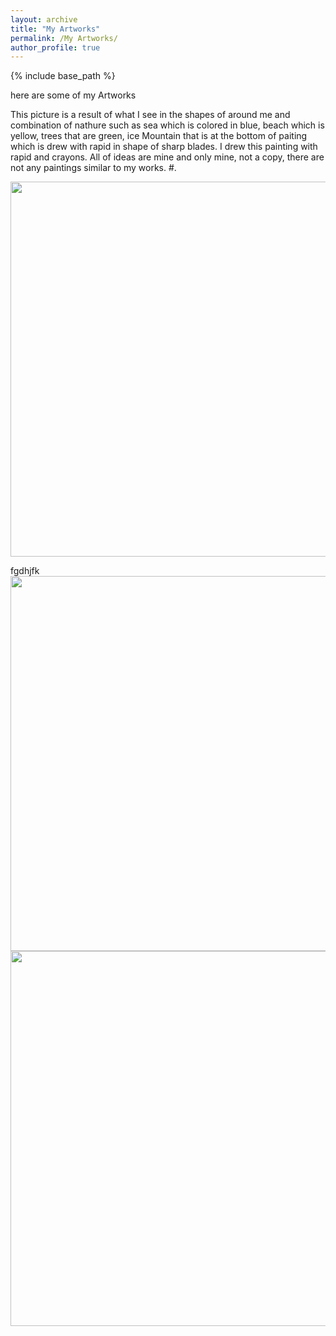 ```yaml
---
layout: archive
title: "My Artworks"
permalink: /My Artworks/
author_profile: true
---
```


{% include base_path %}


here are some of my Artworks


This picture is a result of what I see in the shapes of around me and combination of nathure such as sea which is colored in blue, beach which is yellow, trees that are green, ice Mountain that is at the bottom of paiting which is drew with rapid in shape of sharp blades. I drew this painting with rapid and crayons. All of ideas are mine and only mine, not a copy, there are not any paintings similar to my works.
#.

<img src= "https://user-images.githubusercontent.com/89829013/132122383-e7cb582f-3136-4f7a-b3cd-28930f57c087.jpg" width="600" height="600">

fgdhjfk
<img src= "https://user-images.githubusercontent.com/89829013/131449383-f0479196-ea3e-40b9-b0a4-45b904ccaab5.jpg" width="600" height="600">
<img src= "https://user-images.githubusercontent.com/89829013/131449407-9726c11d-eca2-40bd-a5d9-ab61d20aa297.jpg" width="600" height="600">
